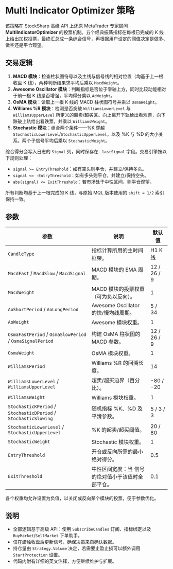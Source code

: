 # Multi Indicator Optimizer 策略

该策略在 StockSharp 高级 API 上还原 MetaTrader 专家顾问 **MultiIndicatorOptimizer** 的投票机制。五个经典振荡指标在每根已完成的 K 线上给出加权投票，最终汇总成一条综合信号，再根据用户设定的阈值决定是做多、做空还是平仓观望。

## 交易逻辑

1. **MACD 模块**：检查柱状图符号以及主线与信号线的相对位置（均基于上一根收盘 K 线），两种判断结果求平均后乘以 `MacdWeight`。
2. **Awesome Oscillator 模块**：判断指标是否位于零轴上方，同时比较动能相对于前一根 K 线是否增强，平均得分乘以 `AoWeight`。
3. **OsMA 模块**：读取上一根 K 线的 MACD 柱状图符号并乘以 `OsmaWeight`。
4. **Williams %R 模块**：检测是否突破 `WilliamsLowerLevel` 与 `WilliamsUpperLevel` 所定义的超卖/超买区。向上离开下轨给出看涨票，向下跌破上轨给出看跌票，并乘以 `WilliamsWeight`。
5. **Stochastic 模块**：组合两个条件——%K 穿越 `StochasticLowerLevel`/`StochasticUpperLevel`，以及 %K 与 %D 的大小关系。两个子信号平均后乘以 `StochasticWeight`。

综合得分会写入日志的 `Signal` 列，同时保存在 `_lastSignal` 字段。交易引擎按以下规则处理：

- `signal >= EntryThreshold`：如有空头则平仓，并建立/保持多头。
- `signal <= -EntryThreshold`：如有多头则平仓，并建立/保持空头。
- `abs(signal) <= ExitThreshold`：若市场处于中性区间，则平仓观望。

所有判断均基于上一根完成的 K 线，与原始 MQL 版本使用的 `shift = 1/2` 索引保持一致。

## 参数

| 参数 | 说明 | 默认值 |
| --- | --- | --- |
| `CandleType` | 指标计算所用的主时间框架。 | H1 K 线 |
| `MacdFast` / `MacdSlow` / `MacdSignal` | MACD 模块的 EMA 周期。 | 12 / 26 / 9 |
| `MacdWeight` | MACD 模块的投票权重（可为负以反向）。 | 1 |
| `AoShortPeriod` / `AoLongPeriod` | Awesome Oscillator 的快/慢均线周期。 | 5 / 34 |
| `AoWeight` | Awesome 模块权重。 | 1 |
| `OsmaFastPeriod` / `OsmaSlowPeriod` / `OsmaSignalPeriod` | 构建 OsMA 柱状图的 MACD 参数。 | 12 / 26 / 9 |
| `OsmaWeight` | OsMA 模块权重。 | 1 |
| `WilliamsPeriod` | Williams %R 的回溯长度。 | 14 |
| `WilliamsLowerLevel` / `WilliamsUpperLevel` | 超卖/超买边界（百分比）。 | -80 / -20 |
| `WilliamsWeight` | Williams 模块权重。 | 1 |
| `StochasticKPeriod` / `StochasticDPeriod` / `StochasticSlowing` | 随机指标 %K、%D 及平滑参数。 | 5 / 3 / 3 |
| `StochasticLowerLevel` / `StochasticUpperLevel` | %K 的超卖/超买阈值。 | 20 / 80 |
| `StochasticWeight` | Stochastic 模块权重。 | 1 |
| `EntryThreshold` | 开仓或反向所需的最小绝对得分。 | 0.5 |
| `ExitThreshold` | 中性区间宽度：当 信号的绝对值小于该值时全部平仓。 | 0.1 |

各个权重均允许设置为负值，以关闭或反向某个模块的投票，便于参数优化。

## 说明

- 全部逻辑基于高级 API：使用 `SubscribeCandles` 订阅、指标绑定以及 `BuyMarket`/`SellMarket` 下单助手。
- 仅在蜡烛收盘后更新信号，确保决策来自确认数据。
- 持仓量由 `Strategy.Volume` 决定，若需要止盈止损可以额外调用 `StartProtection` 设置。
- 代码内附有详细的英文注释，方便继续维护与扩展。
